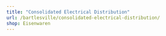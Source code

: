 ```yaml
---
title: "Consolidated Electrical Distribution"
url: /bartlesville/consolidated-electrical-distribution/
shop: Eisenwaren
---
```

